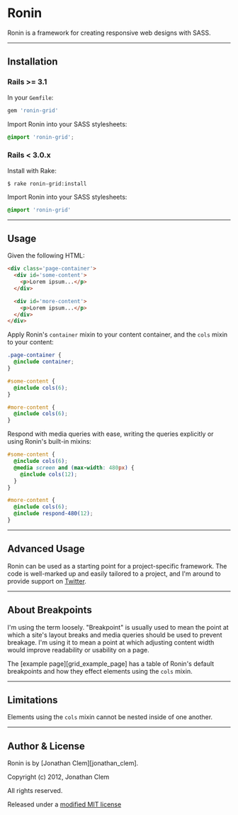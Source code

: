 # Ronin

Ronin is a framework for creating responsive web designs with SASS.

---

## Installation

### Rails >= 3.1

In your `Gemfile`:

```ruby
gem 'ronin-grid' 
```

Import Ronin into your SASS stylesheets:

```scss
@import 'ronin-grid';
```

### Rails < 3.0.x

Install with Rake:

```
$ rake ronin-grid:install
```

Import Ronin into your SASS stylesheets:

```scss
@import 'ronin-grid'
```

---

## Usage

Given the following HTML:

```html
<div class='page-container'>
  <div id='some-content'>
    <p>Lorem ipsum...</p>
  </div>

  <div id='more-content'>
    <p>Lorem ipsum...</p>
  </div>
</div>
```

Apply Ronin's `container` mixin to your content container, and the `cols` mixin to your content:

```scss
.page-container {
  @include container;
}

#some-content {
  @include cols(6);
}

#more-content {
  @include cols(6);
}
```

Respond with media queries with ease, writing the queries explicitly or using Ronin's built-in mixins:

```scss
#some-content {
  @include cols(6);
  @media screen and (max-width: 480px) {
    @include cols(12);
  }
}

#more-content {
  @include cols(6);
  @include respond-480(12);
}
```
---

## Advanced Usage

Ronin can be used as a starting point for a project-specific framework. The code is well-marked up and easily tailored to a project, and I'm around to provide support on [Twitter][twitter].

---

## About Breakpoints

I'm using the term loosely. "Breakpoint" is usually used to mean the point at which a site's layout breaks and media queries should be used to prevent breakage. I'm using it to mean a point at which adjusting content width would improve readability or usability on a page. 

The [example page][grid_example_page] has a table of Ronin's default breakpoints and how they effect elements using the `cols` mixin.

---

## Limitations

Elements using the `cols` mixin cannot be nested inside of one another.

---

## Author & License

Ronin is by [Jonathan Clem][jonathan_clem].

Copyright (c) 2012, Jonathan Clem

All rights reserved.

Released under a [modified MIT license][license]

[twitter]: http://twitter.com/_clem
[license]: http://github.com/jclem/ronin-grid/tree/master/LICENSE.md
